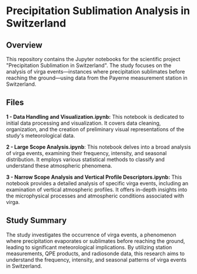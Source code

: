 # Precipitation Sublimation Analysis in Switzerland
## Overview
This repository contains the Jupyter notebooks for the scientific project "Precipitation Sublimation in Switzerland". The study focuses on the analysis of virga events—instances where precipitation sublimates before reaching the ground—using data from the Payerne measurement station in Switzerland.

## Files
**1 - Data Handling and Visualization.ipynb:** This notebook is dedicated to initial data processing and visualization. It covers data cleaning, organization, and the creation of preliminary visual representations of the study's meteorological data.

**2 - Large Scope Analysis.ipynb**: This notebook delves into a broad analysis of virga events, examining their frequency, intensity, and seasonal distribution. It employs various statistical methods to classify and understand these atmospheric phenomena.

**3 - Narrow Scope Analysis and Vertical Profile Descriptors.ipynb:** This notebook provides a detailed analysis of specific virga events, including an examination of vertical atmospheric profiles. It offers in-depth insights into the microphysical processes and atmospheric conditions associated with virga.

## Study Summary
The study investigates the occurrence of virga events, a phenomenon where precipitation evaporates or sublimates before reaching the ground, leading to significant meteorological implications. By utilizing station measurements, QPE products, and radiosonde data, this research aims to understand the frequency, intensity, and seasonal patterns of virga events in Switzerland.
